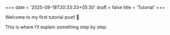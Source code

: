 +++
date = '2025-09-18T20:33:33+05:30'
draft = false
title = 'Tutorial'
+++

Welcome to my first tutorial post! 🚀

This is where I’ll explain something step by step.

